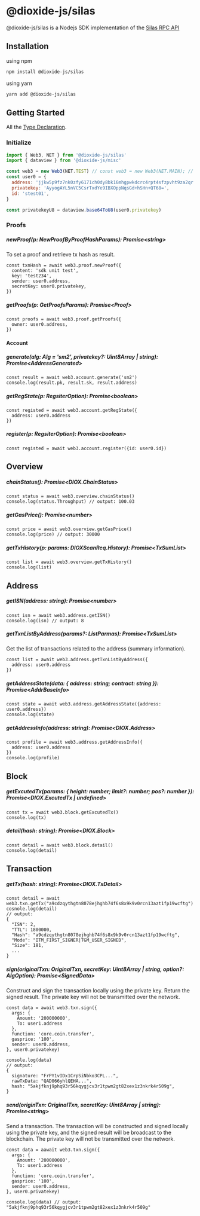 # @dioxide-js/silas

@dioxide-js/silas is a Nodejs SDK implementation of the [Silas RPC API](#)

## Installation

using npm

```bash
npm install @dioxide-js/silas
```

using yarn

```bash
yarn add @dioxide-js/silas
```

## Getting Started

All the [Type Declaration](./silas/src/api/type.ts).

### Initialize

```js
import { Web3, NET } from '@dioxide-js/silas'
import { dataview } from '@dioxide-js/misc'

const web3 = new Web3(NET.TEST) // const web3 = new Web3(NET.MAIN); // For production
const user0 = {
  address: 'jjkw5p9fz7nk0zfy6171ch0dy8bk16mhgpwkdcrc4rpt4sfzpvht9za2qr:sm2',
  privatekey: 'AyyogAYL5nVC5CsrTxdYe9IBXOppNqsGd+hSHn+QT68=',
  id: 'stest01',
}

const privatekeyU8 = dataview.base64ToU8(user0.privatekey)
```

### Proofs

##### newProof(p: NewProofByProofHashParams): Promise\<string\>

To set a proof and retrieve tx hash as result.

```
const txnHash = await web3.proof.newProof({
  content: 'sdk unit test',
  key: 'test234',
  sender: user0.address,
  secretKey: user0.privatekey,
})
```

##### getProofs(p: GetProofsParams): Promise\<Proof\>

```
const proofs = await web3.proof.getProofs({
  owner: user0.address,
})
```

#### Account

##### generate(alg: Alg = 'sm2', privatekey?: Uint8Array | string): Promise\<AddressGenerated\>

```
const result = await web3.account.generate('sm2')
console.log(result.pk, result.sk, result.address)
```

##### getRegState(p: RegsiterOption): Promise\<boolean>

```
const registed = await web3.account.getRegState({
  address: user0.address
})
```

##### register(p: RegsiterOption): Promise\<boolean>

```
const registed = await web3.account.register({id: user0.id})
```

## Overview

##### chainStatus(): Promise\<DIOX.ChainStatus>

```
const status = await web3.overview.chainStatus()
console.log(status.Throughput) // output: 100.03
```

##### getGasPrice(): Promise\<number>

```
const price = await web3.overview.getGasPrice()
console.log(price) // output: 30000
```

##### getTxHistory(p: params: DIOXScanReq.History): Promise\<TxSumList>

```
const list = await web3.overview.getTxHistory()
console.log(list)
```

## Address

##### getISN(address: string): Promise\<number>

```
const isn = await web3.address.getISN()
console.log(isn) // output: 8
```

##### getTxnListByAddress(params?: ListParmas): Promise\<TxSumList>

Get the list of transactions related to the address (summary information).

```
const list = await web3.address.getTxnListByAddress({
  address: user0.address
})
```

##### getAddressState(data: { address: string; contract: string }): Promise\<AddrBaseInfo>

```
const state = await web3.address.getAddressState({address: user0.address})
console.log(state)
```

##### getAddressInfo(address: string): Promise\<DIOX.Address>

```
const profile = await web3.address.getAddressInfo({
  address: user0.address
})
console.log(profile)
```

## Block

##### getExcutedTx(params: { height: number; limit?: number; pos?: number }): Promise\<DIOX.ExcutedTx | undefined>

```
const tx = await web3.block.getExcutedTx()
console.log(tx)
```

##### detail(hash: string): Promise\<DIOX.Block>

```
const detail = await web3.block.detail()
console.log(detail)
```

## Transaction

##### getTx(hash: string): Promise\<DIOX.TxDetail>

```
const detail = await web3.txn.getTx("a9cdzqythgtn8078ejhghb74f6s8x9k9v0rcn13azt1fp19wcftg")
cosnole.log(detail)
// output:
{
  "ISN": 2,
  "TTL": 1800000,
  "Hash": "a9cdzqythgtn8078ejhghb74f6s8x9k9v0rcn13azt1fp19wcftg",
  "Mode": "ITM_FIRST_SIGNER|TGM_USER_SIGNED",
  "Size": 181,
  ...
}

```

##### sign(originalTxn: OriginalTxn, secretKey: Uint8Array | string, option?: AlgOption): Promise\<SignedData>

Construct and sign the transaction locally using the private key. Return the signed result. The private key will not be transmitted over the network.

```
const data = await web3.txn.sign({
  args: {
    Amount: '200000000',
    To: user1.address
  },
  function: 'core.coin.transfer',
  gasprice: '100',
  sender: user0.address,
}, user0.privatekey)

console.log(data)
// output:
{
  signature: "FrPY1vIDx1CrpSiNbko3CPL...",
  rawTxData: "QAD066yhlQEHA...",
  hash: "5akjfknj9phq93r56kqygjcv3r1tpwm2gt82xex1z3nkrk4r509g",
}
```

##### send(originTxn: OriginalTxn, secretKey: Uint8Array | string): Promise\<string>

Send a transaction. The transaction will be constructed and signed locally using the private key, and the signed result will be broadcast to the blockchain. The private key will not be transmitted over the network.

```
const data = aawait web3.txn.sign({
  args: {
    Amount: '200000000',
    To: user1.address
  },
  function: 'core.coin.transfer',
  gasprice: '100',
  sender: user0.address,
}, user0.privatekey)

console.log(data) // output:  "5akjfknj9phq93r56kqygjcv3r1tpwm2gt82xex1z3nkrk4r509g"
```
